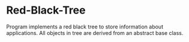 # Red-Black-Tree

Program implements a red black tree to store information about applications. All objects in tree are derived from an abstract base class.
